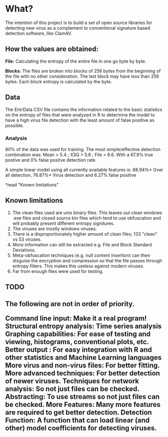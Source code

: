 <h1>What?</h1>
<p>
The intention of this project is to build a set of open source libraries for detecting new virus as a complement to conventional signature based detection software, like ClamAV.
</p>

<h2>How the values are obtained:</h2>
<h>
<p>
<strong>File:</strong> Calculating the entropy of the entire file in one go byte by byte.
</p>
<p>
<strong>Blocks:</strong> The files are broken into blocks of 256 bytes from the beginning of the file with no other consideration. The last block may have less than 256 bytes. Each block entropy is calculated by the byte.
</p>

<h3></h3>


<h2>Data</h2>
<p>
The EntrData CSV file contains the information  related to the basic statistics on the entropy of files that were analyzed in R to determine the model to have a high virus file detection with the least amount of false positive as possible.
</p>

<h3>Analysis</h3>
<p>
80% of the data was used for training.
The most simple/effective detection combination was:
  Mean > 5.4 ; X3Q  > 5.6 ; File > 6.6. 
With a 67.9% true postive and 0% false positve detection rate.
</p>
<p>
A simple linear model using all currently available features is:
88.94%* Over all detection, 76.87%* Virus detection and 6.27% false positive



*read "Known limitations"
</p>

<h2>Known limitations</h2>
<ol>
<li>
The clean files used are unix binary files. This leaves out clean windows .exe files and closed source bin files which tend to use obfuscation and will probably present different entropy signitures.
</li>
<li>The viruses are mostly windows viruses.</li>
<li>There is a disproportionately higher amount of clean files; 133 "clean" vs 53 viruses.
</li>
<li>More information can still be extracted e.g. File and Block Standard Deviations.
</li>
<li>Meta-obfuscation techniques (e.g. null content insertion) can then disguise the encryption and compression so that the file passes through entropy filters. This makes this useless against modern viruses.
</li>
<li>Far from enough files were used for testing.</li>
</ol>

<h2>TODO<h2>
<p>
The following are not in order of priority.
</p>
<strong>Command line input:</strong> Make it a real program!
<strong>Structural entropy analysis:</strong> Time series analysis
<strong>Graphing capabilities:</strong> For ease of testing and viewing, histograms, conventional plots, etc.
<strong>Better output :</strong> For easy integration with R and other statistics and Machine Learning languages
<strong>More virus and non-virus files:</strong> For better fitting.
<strong>More advanced techniques:</strong> For better detection of newer viruses.
<strong>Techniques for network analysis:</strong> So not just files can be checked.
<strong>Abstracting:</strong> To use streams so not just files can be checked. 
<strong>More Features:</strong> Many more features are required to get better detection.
<strong>Detection Function:</strong> A function that can load linear (and other) model coefficients for detecting viruses.

